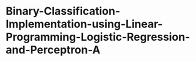 # Binary-Classification-Implementation-using-Linear-Programming-Logistic-Regression-and-Perceptron-A